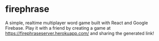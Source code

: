 # firephrase
A simple, realtime multiplayer word game built with React and Google Firebase. Play it with a friend by creating a game at https://firephraseserver.herokuapp.com/ and sharing the generated link!
